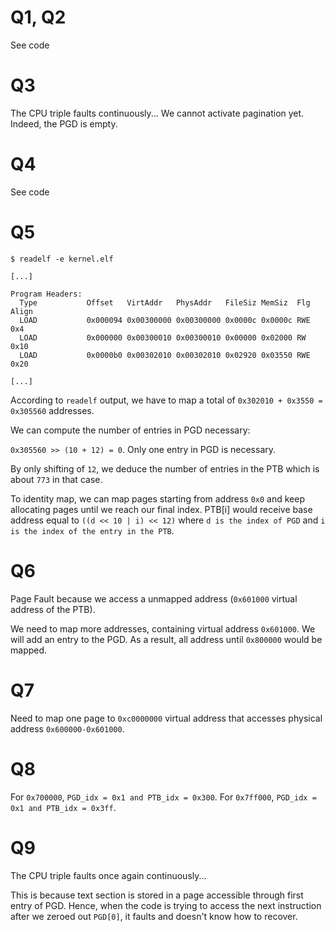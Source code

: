 # Q1, Q2

See code

# Q3

The CPU triple faults continuously... We cannot activate pagination yet. Indeed, the PGD is empty.

# Q4

See code

# Q5

```
$ readelf -e kernel.elf

[...]

Program Headers:
  Type           Offset   VirtAddr   PhysAddr   FileSiz MemSiz  Flg Align
  LOAD           0x000094 0x00300000 0x00300000 0x0000c 0x0000c RWE 0x4
  LOAD           0x000000 0x00300010 0x00300010 0x00000 0x02000 RW  0x10
  LOAD           0x0000b0 0x00302010 0x00302010 0x02920 0x03550 RWE 0x20

[...]
```

According to `readelf` output, we have to map a total of `0x302010 + 0x3550 = 0x305560` addresses.

We can compute the number of entries in PGD necessary:

`0x305560 >> (10 + 12) = 0`. Only one entry in PGD is necessary.

By only shifting of `12`, we deduce the number of entries in the PTB which is about `773` in that case.

To identity map, we can map pages starting from address `0x0` and keep allocating pages until we reach
our final index. PTB[i] would receive base address equal to `((d << 10 | i) << 12)` where `d is the index of PGD` and `i is the index of the entry in the PTB`.

# Q6

Page Fault because we access a unmapped address (`0x601000` virtual address of the PTB).

We need to map more addresses, containing virtual address `0x601000`. We will add an entry to the PGD.
As a result, all address until `0x800000` would be mapped.

# Q7

Need to map one page to `0xc0000000` virtual address that accesses physical address `0x600000-0x601000`.

# Q8

For `0x700000`, `PGD_idx = 0x1 and PTB_idx = 0x300`.
For `0x7ff000`, `PGD_idx = 0x1 and PTB_idx = 0x3ff`.

# Q9

The CPU triple faults once again continuously...

This is because text section is stored in a page accessible through first entry of PGD.
Hence, when the code is trying to access the next instruction after we zeroed out `PGD[0]`,
it faults and doesn't know how to recover.